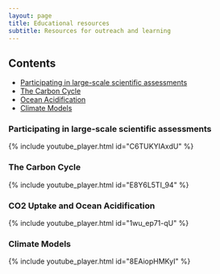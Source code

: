 ```yaml
---
layout: page
title: Educational resources
subtitle: Resources for outreach and learning
---
```


## Contents

* [Participating in large-scale scientific assessments](#participating-in-large-scale-scientific-assessments)
* [The Carbon Cycle](#the-carbon-cycle)
* [Ocean Acidification](#co2-uptake-and-ocean-acidification)
* [Climate Models](#climate-models)

### Participating in large-scale scientific assessments

{% include youtube_player.html id="C6TUKYIAxdU" %}

### The Carbon Cycle

{% include youtube_player.html id="E8Y6L5TI_94" %}

### CO2 Uptake and Ocean Acidification

{% include youtube_player.html id="1wu_ep71-qU" %}

### Climate Models

{% include youtube_player.html id="8EAiopHMKyI" %}
